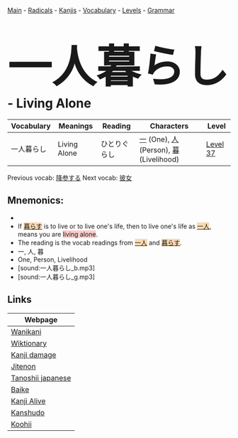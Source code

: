 <style> bigfont {font-size: 100px}</style>
[Main](../README.md) -
[Radicals](../radicals.md) -
[Kanjis](../kanjis.md) -
[Vocabulary](../vocabulary.md) -
[Levels](../levels.md) -
[Grammar](../grammar.md)
# <bigfont> 一人暮らし</bigfont> - Living Alone 

| Vocabulary | Meanings | Reading | Characters | Level |
| --- | --- | --- | --- | --- |
| 一人暮らし | Living Alone | ひとりぐらし |  [一](../kanjis/一.md) (One), [人](../kanjis/人.md) (Person), [暮](../kanjis/暮.md) (Livelihood) | [Level 37](../levels/wk_level37.md) |

Previous vocab: [降参する](降参する.md) Next vocab: [彼女](彼女.md) 

## Mnemonics:

* 
* If <span style="background-color:#fed8b1"> [暮らす](https://jisho.org/search/暮らす)</span> is to live or to live one's life, then to live one's life as <span style="background-color:#fed8b1"> [一人](https://jisho.org/search/一人)</span>, means you are <span style="background-color:#ffcccb"> living alone</span>.
* The reading is the vocab readings from <span style="background-color:#fed8b1"> [一人](https://jisho.org/search/一人)</span> and <span style="background-color:#fed8b1"> [暮らす](https://jisho.org/search/暮らす)</span>.
* 一, 人, 暮
* One, Person, Livelihood
* [sound:一人暮らし_b.mp3]
* [sound:一人暮らし_g.mp3]


## Links 

| Webpage |
| --- |
| [Wanikani          ](https://www.wanikani.com/kanji/一人暮らし) |
| [Wiktionary        ](https://en.wiktionary.org/wiki/一人暮らし) |
| [Kanji damage      ](http://www.kanjidamage.com/kanji/search?utf8=✓&q=一人暮らし) |
| [Jitenon           ](https://jitenon.com/kanji/一人暮らし) |
| [Tanoshii japanese ](https://www.tanoshiijapanese.com/dictionary/kanji.cfm?k=一人暮らし) |
| [Baike             ](https://baike.baidu.com/item/一人暮らし) |
| [Kanji Alive       ](https://app.kanjialive.com/一人暮らし) |
| [Kanshudo          ](https://www.kanshudo.com/searchmn?q=一人暮らし) |
| [Koohii            ](https://kanji.koohii.com/study/kanji/一人暮らし) |

